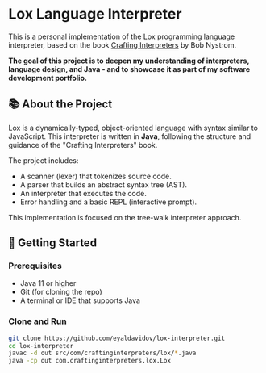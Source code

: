 # Lox Language Interpreter

This is a personal implementation of the Lox programming language interpreter, based on the book [Crafting Interpreters](https://craftinginterpreters.com/) by Bob Nystrom.

**The goal of this project is to deepen my understanding of interpreters, language design, and Java - and to showcase it as part of my software development portfolio.**

## 📚 About the Project

Lox is a dynamically-typed, object-oriented language with syntax similar to JavaScript. This interpreter is written in **Java**, following the structure and guidance of the "Crafting Interpreters" book.

The project includes:

- A scanner (lexer) that tokenizes source code.
- A parser that builds an abstract syntax tree (AST).
- An interpreter that executes the code.
- Error handling and a basic REPL (interactive prompt).

This implementation is focused on the tree-walk interpreter approach.

## 🚀 Getting Started

### Prerequisites
- Java 11 or higher
- Git (for cloning the repo)
- A terminal or IDE that supports Java

### Clone and Run
```bash
git clone https://github.com/eyaldavidov/lox-interpreter.git
cd lox-interpreter
javac -d out src/com/craftinginterpreters/lox/*.java
java -cp out com.craftinginterpreters.lox.Lox
